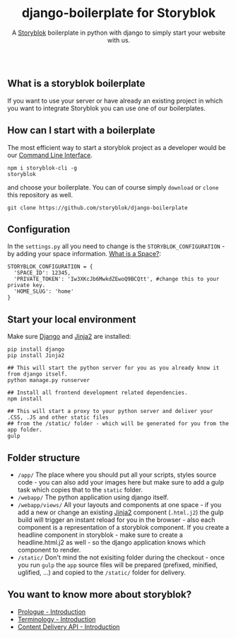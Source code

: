 <p align="center">
  <h1 align="center">django-boilerplate for Storyblok</h1>
  <p align="center">A <a href="https://www.storyblok.com" target="_blank">Storyblok</a> boilerplate in python with django to simply start your website with us.</p>
</p>
<br><br>

## What is a storyblok boilerplate
If you want to use your server or have already an existing project in which you want to integrate Storyblok you can use one of our boilerplates. 

## How can I start with a boilerplate

The most efficient way to start a storyblok project as a developer would be our [Command Line Interface](https://www.storyblok.com/docs/Guides/command-line-interface).

```
npm i storyblok-cli -g
storyblok
```

and choose your boilerplate. You can of course simply `download` or `clone` this repository as well.

```
git clone https://github.com/storyblok/django-boilerplate
```

## Configuration
In the `settings.py` all you need to change is the `STORYBLOK_CONFIGURATION` - by adding your space information. [What is a Space?](https://www.storyblok.com/docs/terminology/space):

```
STORYBLOK_CONFIGURATION = {
  'SPACE_ID': 12345,
  'PRIVATE_TOKEN': 'Iw3XKcJb6MwkdZEwoQ9BCQtt', #change this to your private key.
  'HOME_SLUG': 'home'
}
```

## Start your local environment

Make sure [Django](https://www.djangoproject.com/) and [Jinja2](http://jinja.pocoo.org/) are installed:

```
pip install django
pip install Jinja2

## This will start the python server for you as you already know it from django itself.
python manage.py runserver

## Install all frontend development related dependencies.
npm install

## This will start a proxy to your python server and deliver your .CSS, .JS and other static files
## from the /static/ folder - which will be generated for you from the app folder.
gulp
```


## Folder structure

- `/app/`
  The place where you should put all your scripts, styles source code - you can also add your images here
  but make sure to add a gulp task which copies that to the `static` folder.
- `/webapp/`
  The python application using django itself.
- `/webapp/views/`
  All your layouts and components at one space - if you add a new or change an existing [Jinja2](http://jinja.pocoo.org/) component (`.html.j2`)
  the gulp build will trigger an instant reload for you in the browser - also each component is a representation of a storyblok component.
  If you create a headline component in storyblok - make sure to create a headline.html.j2 as well - so the django application knows which component
  to render.
- `/static/`
  Don't mind the not exisiting folder during the checkout - once you run `gulp` the `app` source files 
  will be prepared (prefixed, minified, uglified, ...) and copied to the `/static/` folder for delivery.


## You want to know more about storyblok?

- [Prologue - Introduction](https://www.storyblok.com/docs/Prologue/Introduction)
- [Terminology - Introduction](https://www.storyblok.com/docs/terminology/introduction)
- [Content Delivery API - Introduction](https://www.storyblok.com/docs/Delivery-Api/introduction)

